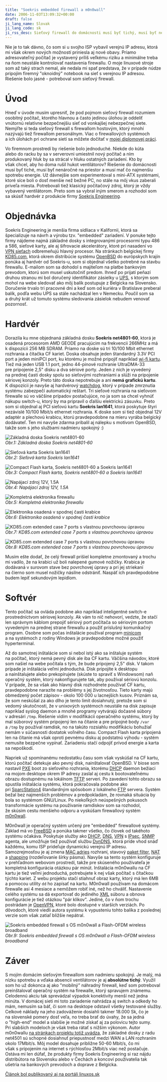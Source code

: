 ```yaml
---
title: "Soekris embedded firewall a m0n0wall"
date: 2006-11-03T13:09:32+00:00
draft: false
ji_lang_name: Slovak
ji_lang_code: sk
ji_rss_desc: Sieťový firewall do domácnosti musí byť tichý, musí byť nenáročný na priestor a musí mať čo najmenšiu spotrebu energie. Preto som sa rozhodol skúsiť hardvér z produkcie firmy Soekris Engineering.
---
```


Nie je to tak dávno, čo som si u svojho ISP vybavil verejnú IP adresu, ktorá mi však okrem nových možností priniesla aj nové obavy. 
Priamo adresovateľný počítač je vystavený príliš veľkému riziku a minimálne treba na ňom neustále kontrolovať nastavenia firewallu. 
O moje linuxové stroje som až taký strach nemal, ale nedala mi spať predstava, že v prípade núdze pripojím firemný "oknoidný" notebook na sieť s verejnou IP adresou. 
Riešenie bolo jasné - potreboval som sieťový firewall.

# Úvod

Hneď v úvode musím upresniť, že pod pojmom sieťový firewall rozumiem osobitný počítač, ktorého hlavnou a často jedinou úlohou je oddeliť vnútornú relatívne bezpečnejšiu sieť od vonkajšej nebezpečnej siete. 
Nemýľte si teda sieťový firewall s firewallom hostovým, ktorý mnohí nazývajú tiež firewallom personálnym. 
Viac o firewallových systémoch a ich úlohách pri ochrane sietí sa môžete dočítať v [mojej diplomovej práci][1].

Vo firemnom prostredí by riešenie bolo jednoduché. 
Niekde do kúta alebo do racku by sa v serverovni umiestnil nový počítač a ním produkovaný hluk by sa strácal v hluku ostatných zariadení. 
Kto by však chcel, aby ho doma rušil hukot ventilátorov? 
Riešenie do domácnosti musí byť tiché, musí byť nenáročné na priestor a musí mať čo najmenšiu spotrebu energie. 
Už dávnejšie som experimentoval s mini-ATX systémami, ktoré síce boli o dosť menšie než bežné PC, no stále na môj vkus zaberali priveľa miesta. 
Potrebovali tiež klasický počítačový zdroj, ktorý je vždy vybavený ventilátorom. 
Preto som sa vybral iným smerom a rozhodol som sa skúsiť hardvér z produkcie firmy [Soekris Engineering][2].

# Objednávka

Soekris Engineering je menšia firma sídliaca v Kalifornii, ktorá sa špecializuje na návrh a výrobu tzv. "embedded" zariadení. 
V ponuke tejto firmy nájdeme najmä základné dosky s integrovanými procesormi typu 486 a 586, sieťové karty, ale aj šifrovacie akcelerátory, ktoré pri nasadení vo [VPN sieťach][3] odbremeňujú hlavný procesor. 
Na stránkach belgickej firmy [KD85.com][4], ktorá okrem distribúcie systému [OpenBSD][5] do európskych krajín ponúka aj hardvér od Soekris-u, som si objednal všetko potrebné na stavbu firewallu. 
E-mailom som sa dohodol s majiteľom na platbe bankovým prevodom, ktorú som musel uskutočniť predom. 
Ihneď po prijatí peňazí druhou stranou mi bol doručený identifikátor zásielky u [UPS][6], s ktorým som mohol na webe sledovať ako môj balík postupuje z Belgicka na Slovensko. 
Doručenie trvalo tri pracovné dni a keď som od kuriéra v Bratislave preberal balík, podľa webu UPS sa stále nachádzal len v Nemecku. 
Poučil som sa a druhý krát už tomuto systému sledovania zásielok nebudem venovať pozornosť.

# Hardvér

Dorazila ku mne objednaná základná dosku **Soekris net4801-60**, ktorá je osadená procesorom AMD GEODE pracujúcim na frekvencii 266MHz a má k dispozícii 256 MB SDRAM. 
Priamo na doske sú tri 10/100 Mbit ethernet rozhrania a čítačka CF kariet. 
Doska obsahuje jeden štandardný 3.3V PCI port a jeden miniPCI port, ku ktorému je možné pripojiť napríklad [wi-fi kartu][7]. 
Tiež má jeden USB 1.1 port, jedno 44-pinové rozhranie UltraDMA-33 pre pripojenie 2,5" disku a dva sériové porty. 
Jeden z nich je vyvedený na prednej časti dosky spolu so sieťovými rozhraniami a slúži na pripojenie sériovej konzoly. 
Preto táto doska nepotrebuje a ani **nemá grafickú kartu**. 
K dispozícii je navyše aj hardvérový [watchdog][8], ktorý v prípade zmrznutia systému zabezpečí automatický reštart. 
Tri sieťové rozhrania na sieťovom firewalle sú vo väčšine prípadov postačujúce, no ja som sa chcel vyhnúť nákupu switch-u, ktorý by ma pripravil o ďalšiu elektrickú zásuvku. 
Preto som si objednal aj PCI sieťovú kartu **Soekris lan1641**, ktorá poskytuje štyri nezávislé 10/100 Mbit/s ethernet rozhrania. 
K doske som si tiež objednal 12V adaptér a plechovú krabicu, ktorú pravdepodobne na mieru vyrába belgický dodávateľ. 
Ten mi navyše zdarma pribalil aj nálepku s motívom OpenBSD, takže som s jeho službami nadmieru spokojný :)

![Základná doska Soekris net4801-60](soekris01.jpg)  
*Obr.1: Základná doska Soekris net4801-60*

![Sieťová karta Soekris lan1641](soekris02.jpg)  
*Obr.2: Sieťová karta Soekris lan1641*

![Compact Flash karta, Soekris net4801-60 a Soekris lan1641](soekris03.jpg)  
*Obr.3: Compact Flash karta, Soekris net4801-60 a Soekris lan1641*

![Napájací zdroj 12V, 1.5A](soekris04.jpg)  
*Obr.4: Napájací zdroj 12V, 1.5A*

![Kompletná elektronika firewallu](soekris05.jpg)  
*Obr.5: Kompletná elektronika firewallu*

![Elektronika osadená v spodnej časti krabice](soekris06.jpg)  
*Obr.6: Elektronika osadená v spodnej časti krabice*

![KD85.com extended case 7 ports s vlastnou povrchovou úpravou](soekris07.jpg)  
*Obr.7: KD85.com extended case 7 ports s vlastnou povrchovou úpravou*

![KD85.com extended case 7 ports s vlastnou povrchovou úpravou](soekris08.jpg)  
*Obr.8: KD85.com extended case 7 ports s vlastnou povrchovou úpravou*

Musím ešte dodať, že celý firewall prišiel kompletne zmontovaný a trochu mi vadilo, že na krabici už boli nalepené gumové nožičky. 
Krabica je dodávaná v surovom stave bez povrchovej úpravy a pri jej striekaní na čierno som musel nožičky násilne odstrániť. 
Naspäť ich pravdepodobne budem lepiť sekundovým lepidlom.

# Softvér

Tento počítač sa ovláda podobne ako napríklad inteligentné switch-e prostredníctvom sériovej konzoly. 
Ak vám to nič nehovorí, vedzte, že stačí len správnym káblom prepojiť sériový port počítača so sériovým portom vyvedeným na prednej strane firewallu a použiť príslušný komunikačný program. 
Osobne som počas inštalácie používal program [minicom][9] a na systémoch z rodiny Windows je pravdepodobne možné použiť hyperterminal.

Až do samotnej inštalácie som si nebol istý ako sa inštaluje systém na počítač, ktorý nemá pevný disk ale iba CF kartu. 
Väčšina návodov, ktoré som našiel na webe počítala s tým, že bude pripojený 2,5" disk. 
V takom prípade je inštalácia veľmi jednoduchá. 
Disk pripojíte k desktopu a nainštalujete alebo prekopírujete (skúste to spraviť s Windowsom) naň operačný systém, ktorý nakonfigurujete tak, aby používal sériovú konzolu. 
V prípade, že sa však ako hlavný disk rozhodnete používať CF kartu, pravdepodobne narazíte na problémy s jej životnosťou. 
Tieto karty majú obmedzený počet zápisov - okolo 100 000 u lacnejších kusov. 
Priznám sa, že som neskúšal za ako dlho je tento limit dosiahnutý, pretože som si vedomý skutočnosti, že v unixových systémoch neustále na disk zapisuje napríklad syslog daemon a mnohé programy vytvárajú dočasné súbory v adresári `/tmp`. 
Riešenie vidím v modifikácii operačného systému, ktorý by mal súborový systém pripojený len na čítanie a pre prípojné body `/var` a `/tmp` by používal ramdisk, no na takúto rozsiahlu modifikáciu bohužiaľ nemám v súčasnosti dostatok voľného času. 
Compact Flash karta pripojená len na čítanie má však oproti pevnému disku aj podstatnú výhodu - systém nemusíte bezpečne vypínať. 
Zariadeniu stačí odpojiť prívod energie a karta sa nepoškodí.

Napriek už spomínanému nedostatku času som však vyskúšal na CF kartu, ktorú počítač detekuje ako pevný disk, nainštalovať OpenBSD. 
V biose som nastavil [PXE][10] boot zo sieťového rozhrania, ktorému [DHCP][11] daemon bežiaci na mojom desktope okrem IP adresy zaslal aj cestu k bootovateľnému obrazu dostupnému na lokálnom [TFTP][12] serveri. 
Po zavedení tohto obrazu sa spustila inštalácia systému, ktorá pokračovala podobne ako pri [SparcStation4][13] štandardným spôsobom z lokálneho [FTP][14] servera. 
Systém bežal bez najmenších problémov a predpokladám, že rovnaká situácia by bola so systémom GNU/Linux. 
Po niekoľkých neúspešných pokusoch transformácie systému na používanie ramdiskov som sa rozhodol, že skúsim cestu menšieho odporu a vyskúšam firewallový systém [m0n0wall][15].

M0n0wall je operačný systém určený pre "embedded" firewallové systémy. 
Základ má vo [FreeBSD][16] a ponúka takmer všetko, čo človek od takéhoto systému očakáva. 
Poskytuje služby ako [DHCP][11], [DNS][17], [VPN][3] s [IPsec][18], [SNMP][19] agenta, ale umožňuje tiež používať službu [DynDNS][20], ktorá príde vhod snáď každému, komu ISP prideľuje dynamickú verejnú IP adresu. 
Samozrejmosťou je aj zmena [MAC adries][21] rozhraní, stavový [paket filter][22], [NAT][23] a [shapping][24] (rozdeľovanie šírky pásma). 
Navyše sa tento systém konfiguruje v prehľadnom webovom prostredí, takže pre skúseného používateľa je kompletná konfigurácia otázkou pár minút. 
Inštalácia m0n0wallu na CF kartu je tiež veľmi jednoduchá, potrebujete k nej však počítač s čítačkou týchto kariet. 
Z webu projektu stačí stiahnuť obraz karty, ktorý má len 6MB a pomocou utility `dd` ho zapísať na kartu. 
M0n0wall používam na domácom firewalle asi 4 mesiace a nemôžem robiť iné, než ho chváliť. 
Nastavenie celého systému sa dá exportovať do jediného [XML][25] súboru a obnova konfigurácie je tiež otázkou "pár klikov". 
Jediné, čo v ňom trochu postrádam je [OpenVPN][26], ktoré bolo dostupné v starších verziách. 
Po dôvodoch, ktoré viedli autora systému k vypusteniu tohto balíka z poslednej verzie som však zatiaľ bližšie nepátral.

![Soekris embedded firewall s OS m0n0wall a Flash-OFDM wireless broadband](soekris09.jpg)  
*Obr.9: Soekris embedded firewall s OS m0n0wall a Flash-OFDM wireless broadband*

# Záver

S mojím domácim sieťovým firewallom som nadmieru spokojný. 
Je malý, má nízku spotrebu a vďaka absencii ventilátorov je aj **absolútne tichý**. 
Využil som ho už dokonca aj ako "mobilný" náhradný firewall, keď som potreboval preinštalovať operačný systém na firewalle, ktorý spravujem známemu. 
Celodennú akciu tak sprevádzal výpadok konektivity menší než jedna minúta. 
V domácej sieti mi toto zariadenie nahrádza aj switch a odkedy ho mám, nemusím sa báť, či som na desktope odstavil všetky testované služby. 
Celkové náklady na jeho zadováženie dosiahli takmer 18.000 Sk, čo je na slovenské pomery dosť veľa, no treba brať do úvahy, že sa jedná o "high-end" model a slabšie je možné získať aj za polovicu tejto sumy. 
Pri slabších modeloch je však treba rátať s nižším výkonom. 
Autor m0n0wallu [na stránkach projektu totiž uvádza][27], že základné dosky z radu net4501 sú schopné dosiahnuť priepustnosť medzi WAN a LAN rozhraním okolo 17Mbit/s. 
Môj model dosahuje približne 50-60 Mbit/s, čo mi však s pripojením na internet s rýchlosťou 2Mbit/s viac než postačuje. 
Ostáva mi len dúfať, že produkty firmy Soekris Engineering si raz nájdu distribútora na Slovensku alebo v Čechách a koncoví používatelia tak ušetria na bankových prevodoch a doprave z Belgicka.

[Článok bol publikovaný aj na portáli linuxos.sk][28]


[1]: /diplomova-praca-web-release/
[2]: http://www.soekris.com
[3]: https://en.wikipedia.org/wiki/Virtual_private_network
[4]: http://www.kd85.com
[5]: https://www.openbsd.org/
[6]: https://www.ups.com/
[7]: /intel-prowireless-2100-a-linux/
[8]: https://en.wikipedia.org/wiki/Watchdog_timer
[9]: https://alioth.debian.org/projects/minicom/
[10]: https://en.wikipedia.org/wiki/Preboot_Execution_Environment
[11]: https://en.wikipedia.org/wiki/Dynamic_Host_Configuration_Protocol
[12]: https://en.wikipedia.org/wiki/Trivial_File_Transfer_Protocol
[13]: /openbsd-na-sun-sparcstation4/
[14]: https://en.wikipedia.org/wiki/File_Transfer_Protocol
[15]: https://m0n0.ch/wall/
[16]: https://www.freebsd.org/
[17]: https://en.wikipedia.org/wiki/Domain_Name_System
[18]: https://en.wikipedia.org/wiki/IPsec
[19]: https://en.wikipedia.org/wiki/Simple_Network_Management_Protocol
[20]: https://www.dyndns.org
[21]: https://en.wikipedia.org/wiki/MAC_address
[22]: https://en.wikipedia.org/wiki/Packet_filter
[23]: https://en.wikipedia.org/wiki/Network_address_translation
[24]: https://en.wikipedia.org/wiki/Traffic_shaping
[25]: https://en.wikipedia.org/wiki/XML
[26]: https://openvpn.net/
[27]: https://m0n0.ch/wall/facts.php
[28]: https://linuxos.sk/clanok/soekris-embedded-firewall-a-m0n0wall/